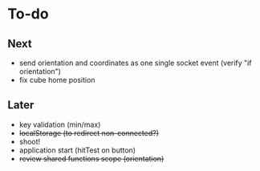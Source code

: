 # To-do

## Next

* send orientation and coordinates as one single socket event (verify "if orientation")
* fix cube home position

## Later

* key validation (min/max)
* ~~localStorage (to redirect non-connected?)~~
* shoot!
* application start (hitTest on button)
* ~~review shared functions scope (orientation)~~